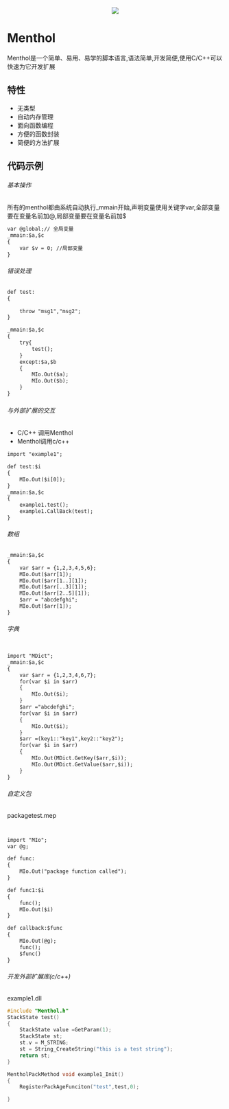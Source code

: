 <div align=center><img src="http://www.ltplayer.com/static/images/gitlogo.png"/></div>


# Menthol
Menthol是一个简单、易用、易学的脚本语言,语法简单,开发简便,使用C/C++可以快速为它开发扩展

## 特性
* 无类型
* 自动内存管理
* 面向函数编程
* 方便的函数封装
* 简便的方法扩展


## 代码示例

###### 基本操作
所有的menthol都由系统自动执行_mmain开始,声明变量使用关键字var,全部变量要在变量名前加@,局部变量要在变量名前加$
```html
var @global;// 全局变量
_mmain:$a,$c
{    
	var $v = 0; //局部变量
}
```
###### 错误处理

```html
def test:
{
    
    throw "msg1","msg2";
}

_mmain:$a,$c
{    
	try{
		test();
	}
	except:$a,$b
	{
		MIo.Out($a);
		MIo.Out($b);
	}
}

```
###### 与外部扩展的交互
* C/C++ 调用Menthol
* Menthol调用c/c++

```html
import "example1";

def test:$i
{    
	MIo.Out($i[0]);
}
_mmain:$a,$c
{    
	example1.test();
    example1.CallBack(test);
}

```

###### 数组

```html
_mmain:$a,$c
{    
	var $arr = {1,2,3,4,5,6};
	MIo.Out($arr[1]);
	MIo.Out($arr[1..][1]);
	MIo.Out($arr[..3][1]);
	MIo.Out($arr[2..5][1]);
	$arr = "abcdefghi";
	MIo.Out($arr[1]);
}


```




###### 字典

```html

import "MDict";
_mmain:$a,$c
{    
    var $arr = {1,2,3,4,6,7};
	for(var $i in $arr)
	{
		MIo.Out($i);
	}
	$arr ="abcdefghi";
	for(var $i in $arr)
	{
		MIo.Out($i);
	}
	$arr =(key1::"key1",key2::"key2");
	for(var $i in $arr)
	{
		MIo.Out(MDict.GetKey($arr,$i));
		MIo.Out(MDict.GetValue($arr,$i));
	}
}

```


###### 自定义包
packagetest.mep


```html


import "MIo";
var @g;

def func:
{    
	MIo.Out("package function called");
}

def func1:$i
{
	func();
	MIo.Out($i)
}

def callback:$func
{
	MIo.Out(@g);
	func();
	$func()
}

```

###### 开发外部扩展库(c/c++)
example1.dll

```cpp
#include "Menthol.h"
StackState test()
{
    StackState value =GetParam(1);
	StackState st;
	st.v = M_STRING;
	st = String_CreateString("this is a test string");
	return st;
}

MentholPackMethod void example1_Init()
{
    RegisterPackAgeFunciton("test",test,0);	

}

```


